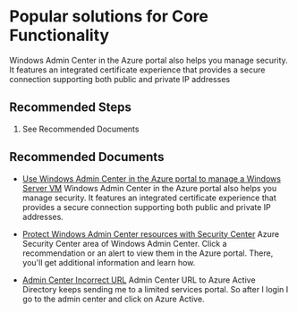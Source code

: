 <properties
  pagetitle="Popular solutions for Core Functionality"
  description=""
  service=""
  resource=""
  ms.author="johnnyc"
  selfhelptype="Generic"
  supporttopicids="32780773,32780774,32780775,32780776,32780777,32780778,32780779,32780780,32780781,32780782"
  productpesids="17362"
  cloudenvironments="public"
  disableclouds="blackforest,fairfax,mooncake,usnat,ussec"
  articleid="9a4aed9a-ad13-4242-968a-caa57c98e7ce"
  ownershipid="Windows_Admin_Center_In_Portal" />
# Popular solutions for Core Functionality
Windows Admin Center in the Azure portal also helps you manage security. It features an integrated certificate experience that provides a secure connection supporting both public and private IP addresses

## **Recommended Steps**

1. See Recommended Documents


## **Recommended Documents**

* [Use Windows Admin Center in the Azure portal to manage a Windows Server VM](https://docs.microsoft.com/windows-server/manage/windows-admin-center/azure/manage-vm)
Windows Admin Center in the Azure portal also helps you manage security. It features an integrated certificate experience that provides a secure connection supporting both public and private IP addresses.

* [Protect Windows Admin Center resources with Security Center](https://docs.microsoft.com/azure/security-center/windows-admin-center-integration?WT.mc_id=Portal-Microsoft_Azure_Support#view-security-recommendations-and-alerts-in-windows-admin-center)
Azure Security Center area of Windows Admin Center. Click a recommendation or an alert to view them in the Azure portal. There, you'll get additional information and learn how.

* [Admin Center Incorrect URL](https://social.msdn.microsoft.com/Forums/en-US/09ef5256-ad4a-4895-8bf2-691ddbefaef6/admin-center-incorrect-url?forum=WindowsAzureAD)
Admin Center URL to Azure Active Directory keeps sending me to a limited services portal. So after I login I go to the admin center and click on Azure Active.